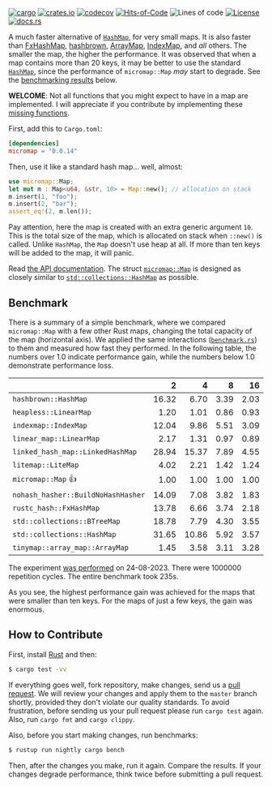 [![cargo](https://github.com/yegor256/micromap/actions/workflows/cargo.yml/badge.svg)](https://github.com/yegor256/micromap/actions/workflows/cargo.yml)
[![crates.io](https://img.shields.io/crates/v/micromap.svg)](https://crates.io/crates/micromap)
[![codecov](https://codecov.io/gh/yegor256/micromap/branch/master/graph/badge.svg)](https://codecov.io/gh/yegor256/micromap)
[![Hits-of-Code](https://hitsofcode.com/github/yegor256/micromap)](https://hitsofcode.com/view/github/yegor256/micromap)
![Lines of code](https://img.shields.io/tokei/lines/github/yegor256/micromap)
[![License](https://img.shields.io/badge/license-MIT-green.svg)](https://github.com/yegor256/micromap/blob/master/LICENSE.txt)
[![docs.rs](https://img.shields.io/docsrs/micromap)](https://docs.rs/micromap/latest/micromap/)

A much faster alternative of [`HashMap`](https://doc.rust-lang.org/std/collections/struct.HashMap.html), 
for very small maps. 
It is also faster than
[FxHashMap](https://github.com/rust-lang/rustc-hash),
[hashbrown](https://github.com/rust-lang/hashbrown),
[ArrayMap](https://github.com/robjtede/tinymap),
[IndexMap](https://crates.io/crates/indexmap),
and _all_ others.
The smaller the map, the higher the performance. 
It was observed that when a map contains more than 20 keys, it may be better to use the standard 
[`HashMap`](https://doc.rust-lang.org/std/collections/struct.HashMap.html), since
the performance of `micromap::Map` _may_ start to degrade. 
See the [benchmarking results](#benchmark) below.

**WELCOME**: 
Not all functions that you might expect to have in a map are implemented. 
I will appreciate if you contribute by implementing these 
[missing functions](https://github.com/yegor256/micromap/issues).

First, add this to `Cargo.toml`:

```toml
[dependencies]
micromap = "0.0.14"
```

Then, use it like a standard hash map... well, almost:

```rust
use micromap::Map;
let mut m : Map<u64, &str, 10> = Map::new(); // allocation on stack
m.insert(1, "foo");
m.insert(2, "bar");
assert_eq!(2, m.len());
```

Pay attention, here the map is created with an extra generic argument `10`. This is 
the total size of the map, which is allocated on stack when `::new()` is called. 
Unlike `HashMap`, the `Map` doesn't use heap at all. If more than ten keys will be
added to the map, it will panic.

Read [the API documentation](https://docs.rs/micromap/latest/micromap/). The struct
[`micromap::Map`](https://docs.rs/micromap/latest/micromap/struct.Map.html) is designed as closely similar to 
[`std::collections::HashMap`](https://doc.rust-lang.org/std/collections/struct.HashMap.html) as possible.

## Benchmark

There is a summary of a simple benchmark, where we compared `micromap::Map` with
a few other Rust maps, changing the total capacity of the map (horizontal axis).
We applied the same interactions 
([`benchmark.rs`](https://github.com/yegor256/micromap/blob/master/tests/benchmark.rs)) 
to them and measured how fast they performed. In the following table, 
the numbers over 1.0 indicate performance gain, 
while the numbers below 1.0 demonstrate performance loss.

<!-- benchmark -->
| | 2 | 4 | 8 | 16 | 32 | 64 | 128 |
| --- | --: | --: | --: | --: | --: | --: | --: |
| `hashbrown::HashMap` | 16.32 | 6.70 | 3.39 | 2.03 | 0.82 | 0.36 | 0.20 |
| `heapless::LinearMap` | 1.20 | 1.01 | 0.86 | 0.93 | 0.89 | 0.86 | 0.84 |
| `indexmap::IndexMap` | 12.04 | 9.86 | 5.51 | 3.09 | 1.53 | 0.69 | 0.38 |
| `linear_map::LinearMap` | 2.17 | 1.31 | 0.97 | 0.89 | 0.79 | 0.77 | 0.83 |
| `linked_hash_map::LinkedHashMap` | 28.94 | 15.37 | 7.89 | 4.55 | 2.26 | 1.00 | 0.56 |
| `litemap::LiteMap` | 4.02 | 2.21 | 1.42 | 1.24 | 0.69 | 0.37 | 0.29 |
| `micromap::Map` 👍 | 1.00 | 1.00 | 1.00 | 1.00 | 1.00 | 1.00 | 1.00 |
| `nohash_hasher::BuildNoHashHasher` | 14.09 | 7.08 | 3.82 | 1.83 | 0.80 | 0.35 | 0.19 |
| `rustc_hash::FxHashMap` | 13.78 | 6.66 | 3.74 | 2.18 | 0.79 | 0.36 | 0.20 |
| `std::collections::BTreeMap` | 18.78 | 7.79 | 4.30 | 3.55 | 1.88 | 0.81 | 0.55 |
| `std::collections::HashMap` | 31.65 | 10.86 | 5.92 | 3.57 | 1.67 | 0.74 | 0.41 |
| `tinymap::array_map::ArrayMap` | 1.45 | 3.58 | 3.11 | 3.28 | 3.30 | 2.96 | 3.15 |

The experiment [was performed](https://github.com/yegor256/micromap/actions/workflows/benchmark.yml) on 24-08-2023.
There were 1000000 repetition cycles.
The entire benchmark took 235s.

<!-- benchmark -->

As you see, the highest performance gain was achieved for the maps that were smaller than ten keys.
For the maps of just a few keys, the gain was enormous.

## How to Contribute

First, install [Rust](https://www.rust-lang.org/tools/install) and then:

```bash
$ cargo test -vv
```

If everything goes well, fork repository, make changes, send us a [pull request](https://www.yegor256.com/2014/04/15/github-guidelines.html).
We will review your changes and apply them to the `master` branch shortly,
provided they don't violate our quality standards. To avoid frustration,
before sending us your pull request please run `cargo test` again. Also, 
run `cargo fmt` and `cargo clippy`.

Also, before you start making changes, run benchmarks:

```bash
$ rustup run nightly cargo bench
```

Then, after the changes you make, run it again. Compare the results. If your changes
degrade performance, think twice before submitting a pull request.
